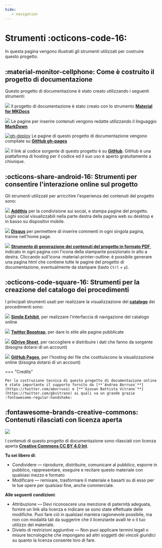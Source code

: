 ```yaml
---
hide:
   - navigation
---
```




# Strumenti :octicons-code-16:
<!-- ![](https://raw.githubusercontent.com/UO-TransizioneDigitaleComunePalermo/mappatura-procedimenti-amministrativi/main/docs/img/sviluppo.png) --> In questa pagina vengono illustrati gli strumenti utilizzati per costruire questo progetto.



## :material-monitor-cellphone: Come è costruito il progetto di documentazione 
Questo progetto di documentazione è stato creato utilizzando i seguenti strumenti:

<img src="https://img.shields.io/badge/Material%20for%20MKDocs-for_publishing_online-blue.svg?style=popout&logo=readthedocs" /> Il progetto di documentazione è stato creato con lo strumento [**Material for MKDocs**](https://squidfunk.github.io/mkdocs-material/)

<img src="https://img.shields.io/badge/MarkDown-for_page_editing-blue.svg?style=popout&logo=Markdown"> Le pagine per inserire contenuti vengono redatte utilizzando il linguaggio [**MarkDown**](https://docs.github.com/en/github/writing-on-github/getting-started-with-writing-and-formatting-on-github/basic-writing-and-formatting-syntax)

[![gh-deploy](https://github.com/uo-transizionedigitalecomunepalermo/mappatura-procedimenti-amministrativi/actions/workflows/gh-deploy.yml/badge.svg?branch=main)](https://github.com/uo-transizionedigitalecomunepalermo/mappatura-procedimenti-amministrativi/actions/workflows/gh-deploy.yml) Le pagine di questo progetto di documentazione vengono compilate su [**GitHub gh-pages**](https://squidfunk.github.io/mkdocs-material/publishing-your-site/#with-github-actions)

<img src="https://img.shields.io/badge/GitHub-for_code_setting-blue.svg?style=popout&logo=GitHub"> Il link al codice sorgente di questo progetto è su [**GitHub**](https://github.com/uo-transizionedigitalecomunepalermo/mappatura-procedimenti-amministrativi). GitHub è una piattaforma di hosting per il codice ed il suo uso è aperto gratuitamente a chiunque.



## :octicons-share-android-16: Strumenti per consentire l'interazione online sul progetto
Gli strumenti utilizzati per arricchire l'esperienza dei contenuti del progetto sono:

<img src="https://img.shields.io/badge/Addthis-for_sharing_contents-blue.svg?style=popout&logo=addthis"> [**Addthis**](https://www.addthis.com/) per la condivisione sui social, e stampa pagine del progetto. Loghi social visualizzabili nella parte destra della pagina web su desktop e in basso su dispositivi mobile. <!-- Il codice di Addthis si inserisce nel file `main.html` che si trova al seguente percorso `mkdocs-style/docs/overrides/main.html` -->

<img src="https://img.shields.io/badge/Disqus-for_comments-blue.svg?style=popout&logo=disqus"> [**Disqus**](https://disqus.com/) per permettere di inserire commenti in ogni singola pagina, tranne nell'home page. <!-- L'istruzione per inserire il codice di Disqus viene data nel file `mkdocs.yml` -->

<img src="https://img.shields.io/badge/PDF_generator-for_printing_documentation-blue"> [**Strumento di generazione dei contenuti del progetto in formato PDF**](https://cirospat.github.io/cirospataro/print_page/), indicato in ogni pagina con l'icona della stampante posizionato in alto a destra. Cliccando sull'icona  :material-printer-outline: è possibile generare una pagina html che contiene tutte le pagine del progetto di documentazione, eventualmente da stampare (tasto `Ctrl` + `p`).




## :octicons-code-square-16: Strumenti per la creazione del catalogo dei procedimenti
I principali strumenti usati per realizzare la visualizzazione del [**catalogo**](https://uo-transizionedigitalecomunepalermo.github.io/mappatura-procedimenti-amministrativi/contenuti/catalogo/) dei procedimenti sono:

<img src="https://img.shields.io/badge/Simile_Exhibit-for_web_interface_navigation-blue"> [**Simile Exhibit**](http://www.simile-widgets.org/exhibit3/), per realizzare l'interfaccia di navigazione del catalogo online

<img src="https://img.shields.io/badge/Twitter_Boostrap-for_webpages_style-blue"> [**Twitter Boostrap**](https://getbootstrap.com/), per dare lo stile alle pagine pubblicate

<img src="https://img.shields.io/badge/GDrive_Sheet-for_data_source_collection_&_deploy-blue"> [**GDrive Sheet**](https://www.google.com/sheets/about/), per raccogliere e distribuire i dati che fanno da sorgente (bisogna dotarsi di un account)

<img src="https://img.shields.io/badge/GitHub_Pages-for_code_hosting-blue"> [**GitHub Pages**](https://pages.github.com/), per l'hosting dei file che costituiscono la visualizzazione online (bisogna dotarsi di un account)


=== "Credits"

    Per la costruzione tecnica di questo progetto di documentazione online è stato importante il supporto fornito da [**`Andrea Borruso`**](https://twitter.com/aborruso) e [**`Giovan Battista Vitrano`**](https://twitter.com/gbvitrano) ai quali va un grande grazie :fontawesome-regular-handshake: 


## :fontawesome-brands-creative-commons: Contenuti rilasciati con licenza aperta 
<img src="https://img.shields.io/github/license/uo-transizionedigitalecomunepalermo/mappatura-procedimenti-amministrativi">

I contenuti di questo progetto di documentazione sono rilasciati con licenza aperta [**Creative Commons CC BY 4.0 Int**](https://creativecommons.org/licenses/by/4.0/deed.it).

**Tu sei libero di**:

- Condividere — riprodurre, distribuire, comunicare al pubblico, esporre in pubblico, rappresentare, eseguire e recitare questo materiale con qualsiasi mezzo e formato 
- Modificare — remixare, trasformare il materiale e basarti su di esso per le tue opere per qualsiasi fine, anche commerciale.

**Alle seguenti condizioni**:

- Attribuzione — Devi riconoscere una menzione di paternità adeguata, fornire un link alla licenza e indicare se sono state effettuate delle modifiche. Puoi fare ciò in qualsiasi maniera ragionevole possibile, ma non con modalità tali da suggerire che il licenziante avalli te o il tuo utilizzo del materiale. 
- Divieto di restrizioni aggiuntive — Non puoi applicare termini legali o misure tecnologiche che impongano ad altri soggetti dei vincoli giuridici su quanto la licenza consente loro di fare.
